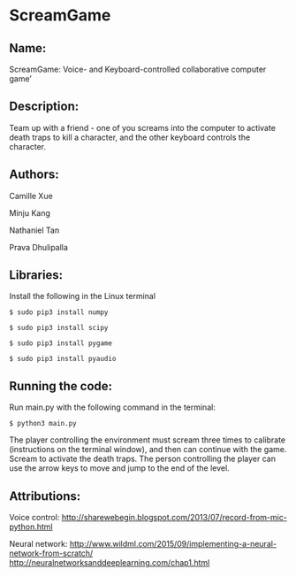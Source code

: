 # ScreamGame

## **Name:**

ScreamGame: Voice- and Keyboard-controlled collaborative computer game’

## **Description:**

Team up with a friend - one of you screams into the computer to activate death traps to kill a character, and the other keyboard controls the character.

## **Authors:**

Camille Xue

Minju Kang

Nathaniel Tan

Prava Dhulipalla

## **Libraries:**

Install the following in the Linux terminal

```
$ sudo pip3 install numpy 

$ sudo pip3 install scipy

$ sudo pip3 install pygame

$ sudo pip3 install pyaudio
```

## **Running the code:**

Run main.py with the following command in the terminal:

```
$ python3 main.py
```

The player controlling the environment must scream three times to calibrate (instructions on the terminal window), and then can continue with the game. Scream to activate the death traps. The person controlling the player can use the arrow keys to move and jump to the end of the level.

## **Attributions:**

Voice control:
http://sharewebegin.blogspot.com/2013/07/record-from-mic-python.html 

Neural network:
http://www.wildml.com/2015/09/implementing-a-neural-network-from-scratch/ 
http://neuralnetworksanddeeplearning.com/chap1.html 

